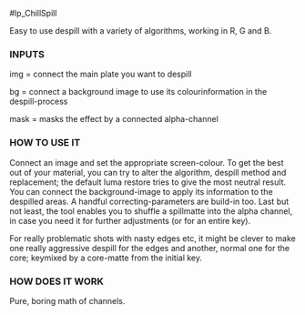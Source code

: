 #lp_ChillSpill

Easy to use despill with a variety of algorithms, working in R, G and B.

### INPUTS
img = connect the main plate you want to despill

bg = connect a background image to use its colourinformation in the despill-process

mask = masks the effect by a connected alpha-channel

### HOW TO USE IT
Connect an image and set the appropriate screen-colour. To get the best out of your material, you can try to alter the algorithm, despill method and replacement; the default luma restore tries to give the most neutral result.
You can connect the background-image to apply its information to the despilled areas. A handful correcting-parameters are build-in too.
Last but not least, the tool enables you to shuffle a spillmatte into the alpha channel, in case you need it for further adjustments (or for an entire key).

For really problematic shots with nasty edges etc, it might be clever to make one really aggressive despill for the edges and another, normal one for the core; keymixed by a core-matte from the initial key.

### HOW DOES IT WORK
Pure, boring math of channels. 
